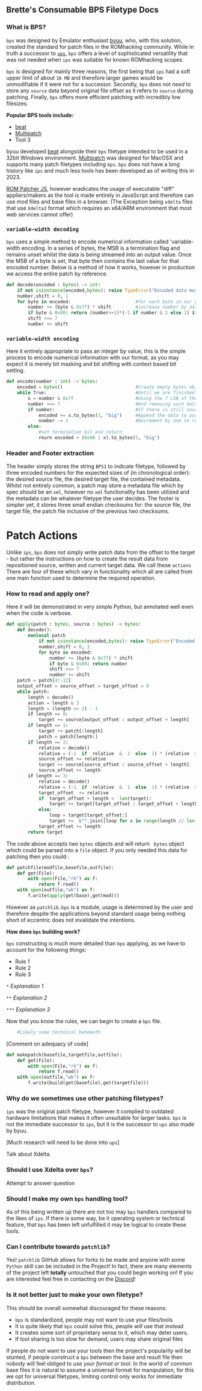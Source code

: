 ## **Brette's Consumable BPS Filetype Docs**

### What is BPS?

`bps` was designed by Emulator enthusiast [byuu](https://www.romhacking.net/forum/index.php?topic=32951.0), who, with this solution, created the standard for patch files in the ROMhacking community. While in truth a successor to [`ups`](), `bps` offers a level of sophisticated versatility that was not needed when `ips` was suitable for known ROMhacking scopes.

`bps` is designed for mainly three reasons, the first being that `ips` had a soft upper limit of about `16 MB` and therefore larger games would be unmodifiable if it were not for a successor. Secondly, `bps` does not *need* to store any `source` data beyond original file offset as it refers to `source` during patching. Finally, `bps` offers more efficient patching with incredibly low filesizes.

**Popular BPS tools include:**

 - [beat](https://www.romhacking.net/utilities/893/)
 - [Multipatch](https://www.romhacking.net/utilities/746/)
 - Tool 3

byuu developed [beat](https://www.romhacking.net/utilities/893/) alongside their `bps` filetype intended to be used in a 32bit Windows environment. [Multipatch](https://www.romhacking.net/utilities/746/) was designed for MacOSX and supports many patch filetypes including `bps`. `bps` does not have a long history like `ips` and much less tools has been developed as of writing this in 2023.


[ROM Patcher JS](https://www.marcrobledo.com/RomPatcher.js/), however eradicates the usage of executable "diff" appliers/makers as the tool is made entirely in JavaScript and therefore can use mod files and base files in a browser. (The Exception being `xdelta` files that use `Xdelta3` format which requires an x64/ARM environment that most web services cannot offer)

### `variable-width decoding`
`bps` uses a simple method to encode numerical information called 'variable-width encoding. In a series of bytes, the MSB is a termination flag and remains unset whilst the data is being streamed into an output value. Once the MSB of a byte is set, that byte then contains the last value for that encoded number. Below is a method of how it works, however in production we access the entire patch by reference.
```python
def decode(encoded : bytes) -> int:
    if not isinstance(encoded,bytes): raise TypeError("Encoded data must be bytes object")
    number,shift = 0, 1
    for byte in encoded:					    #for each byte in our given data
        number += (byte & 0x7f) * shift		    #increase number by data bits
        if byte & 0x80: return (number>>1)*(-1 if number & 1 else 1) if signed else number				    #return if termination bytes set
        shift <<= 7
        number += shift
```
### `variable-width encoding`
Here it entirely appropriate to pass an integer by value, this is the simple process to encode numerical information with our format, as you may expect it is merely bit masking and bit shifting with context based bit setting. 
```python
def encode(number : int) -> bytes:
    encoded = bytes()						    #Create empty bytes object to store variable-width encoded bytes
    while True:									#Until we are finished
        x = number & 0x7f						#Using the 7 LSB of the number
        number >>= 7							#And removing such data
        if number: 								#If there is still source data to read
            encoded += x.to_bytes(1, "big")	    #Append the data to our bytes object
            number -= 1							#Decrement by one to remove ambiguity
        else: 
	        #set termination bit and return
            reurn encoded + (0x80 | x).to_bytes(1, "big")
```
### **Header and Footer extraction**

The header simply stores the string `BPS1` to indicate filetype, followed by three encoded numbers for the expected sizes of (in chronological order): the desired source file, the desired target file, the contained metadata. Whilst not entirely common, a patch may store a metadata file which by spec should be an `xml`, however no `xml` functionality has been utilized and the metadata can be whatever filetype the user decides. The footer is simpler yet, it stores three small endian checksums for: the source file, the target file, the patch file inclusive of the previous two checksums. 

# Patch Actions

Unlike `ips`, `bps` does not simply write patch data from the offset to the target - but rather the instructions on how to create the result data from repositioned source, written and current target data. We call these `actions` There are four of these which vary in functionality which all are called from one main function used to determine the required operation.

### **How to read and apply one?**

Here it will be demonstrated in very simple Python, but annotated well even when the code is verbose.

```python
def apply(patch : bytes, source : bytes) -> bytes:
    def decode():
	    nonlocal patch
		    if not isinstance(encoded,bytes): raise TypeError("Encoded data must be bytes object")
		    number,shift = 0, 1
		    for byte in encoded:
		        number += (byte & 0x7f) * shift
		        if byte & 0x80: return number
		        shift <<= 7
		        number += shift
	patch = patch[4:-12]
	output_offset = source_offset = target_offset = 0
	while patch:
		length = decode()
		action = length & 3
		length = (length >> 2) - 1
		if length == 0:
			target += source[output_offset : output_offset + length]
		if length == 1:
			target += patch[:length]
			patch = patch[length:]
		if length == 2:
			relative = decode()
			relative = (-1  if  relative  &  1  else  1) * (relative  >>  1)
			source_offset += relative 
			target += source[source_offset : source_offset + length]
			source_offset += length 
		if length == 3:
			relative = decode()
			relative = (-1  if  relative  &  1  else  1) * (relative  >>  1)
			target_offset  += relative 
			if  target_offset + length <  len(target):
				target += target[target_offset : target_offset + length]
			else:
				loop = target[target_offset:]
				target +=  b"".join([loop for x in range(length // len(loop))]) + loop[:length % len(loop)]
			target_offset += length 
		return target
```
The code above accepts two `bytes` objects and will return ` bytes` object which could be parsed into a `file` object.  If you only needed this data for patching then you could :
```python
def patchfile(modfile,basefile,outfile):
	def get(File):
		with open(File,"rb") as f:
			return f.read()
	with open(outfile,"wb") as f:
		f.write(apply(get(base),get(mod)))
```
However as `patchlib.bps` is a module, usage is determined by the user and therefore despite the applications beyond standard usage being nothing short of eccentric does not invalidate the intentions.

**How does `bps` building work?**

`bps` constructing is much more detailed than `bps` applying,  as we have to account for the following things:

- Rule 1
- Rule 2
- Rule 3

`*` *Explanation 1*

`**` *Explanation 2*

`***` *Explanation 3*

Now that you know the rules, we can begin to create a `bps` file.
```python
    #Likely some technical behemoth
```

[Comment on adequacy of code]
```python
def makepatch(basefile,targetfile,outfile):
	def get(File):
		with open(File,"rb") as f:
			return f.read()
	with open(outfile,"wb") as f:
		f.write(build(get(basefile),get(targetfile)))
```

### Why do we sometimes use other patching filetypes?
`ips` was the original patch filetype, however it complied to outdated hardware limitations that makes it often unsuitable for larger tasks. `bps` is not the immediate successor to `ips`, but it is the successor to `ups` also made by byuu. 

[Much research will need to be done into `ups`]


Talk about Xdelta.

### Should I use Xdelta over `bps`?
Attempt to answer question

### Should I make my own `bps` handling tool?
As of this being written up there are not too may `bps` handlers compared to the likes of `ips`. If there is some way, be it operating system or technical feature, that `bps` has been left unfulfilled it may be logical to create these tools.



### Can I contribute towards `patchlib`?
Yes! `patchlib` GitHub allows for forks to be made and anyone with some `Python` skill can be included in the Project! In fact, there are many elements of the project left **totally** untouched that you could begin working on! If you are interested feel free in contacting on the [Discord](https://discord.com/invite/3DYCru4dCV)!
### Is it not better just to make your own filetype?

This should be overall somewhat discouraged for these reasons:

- `bps` is standardized, people may not want to use your files/tools
- It is quite likely that `bps` could solve this, people *will* use that instead
- It creates some sort of proprietary sense to it, which may deter users.
- If tool sharing is too slow for demand, users may share original files

If people do not want to use your tools then the project's popularity will be stunted, if people construct a `bps` between the base and result file then nobody will feel obliged to use *your format or tool*. In the world of common base files it is natural to assume a universal format for manipulation, for this we opt for universal filetypes, limiting control only works for immediate distribution.

